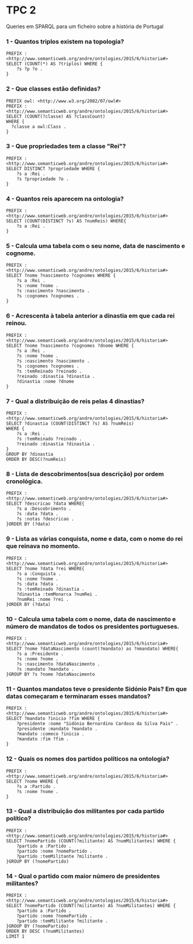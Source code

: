 # TPC 2

Queries em SPARQL para um ficheiro sobre a história de Portugal

### 1 - Quantos triplos existem na topologia?

```
PREFIX : <http://www.semanticweb.org/andre/ontologies/2015/6/historia#>
SELECT (COUNT(*) AS ?triplos) WHERE { 
    ?s ?p ?o .
}
```

### 2 - Que classes estão definidas?

```
PREFIX owl: <http://www.w3.org/2002/07/owl#>
PREFIX : <http://www.semanticweb.org/andre/ontologies/2015/6/historia#>
SELECT (COUNT(?classe) AS ?classCount)
WHERE { 
  ?classe a owl:Class .
}
```

### 3 - Que propriedades tem a classe "Rei"?

```
PREFIX : <http://www.semanticweb.org/andre/ontologies/2015/6/historia#>
SELECT DISTINCT ?propriedade WHERE {
    ?s a :Rei .
    ?s ?propriedade ?o .
}
```

### 4 - Quantos reis aparecem na ontologia?

```
PREFIX : <http://www.semanticweb.org/andre/ontologies/2015/6/historia#>
SELECT (COUNT(DISTINCT ?s) AS ?numReis) WHERE{
    ?s a :Rei .
}
```

### 5 - Calcula uma tabela com o seu nome, data de nascimento e cognome.

```
PREFIX : <http://www.semanticweb.org/andre/ontologies/2015/6/historia#>
SELECT ?nome ?nascimento ?cognomes WHERE {
    ?s a :Rei .
    ?s :nome ?nome .
    ?s :nascimento ?nascimento .
    ?s :cognomes ?cognomes .
}
```

### 6 - Acrescenta à tabela anterior a dinastia em que cada rei reinou.

```
PREFIX : <http://www.semanticweb.org/andre/ontologies/2015/6/historia#>
SELECT ?nome ?nascimento ?cognomes ?dnome WHERE {
    ?s a :Rei .
    ?s :nome ?nome .
    ?s :nascimento ?nascimento .
    ?s :cognomes ?cognomes .
    ?s :temReinado ?reinado .
    ?reinado :dinastia ?dinastia .
    ?dinastia :nome ?dnome
}
```

### 7 - Qual a distribuição de reis pelas 4 dinastias?

```
PREFIX : <http://www.semanticweb.org/andre/ontologies/2015/6/historia#>
SELECT ?dinastia (COUNT(DISTINCT ?s) AS ?numReis)
WHERE {
    ?s a :Rei .
    ?s :temReinado ?reinado .
    ?reinado :dinastia ?dinastia .
}
GROUP BY ?dinastia
ORDER BY DESC(?numReis)
```

### 8 - Lista de descobrimentos(sua descrição) por ordem cronológica.

```
PREFIX : <http://www.semanticweb.org/andre/ontologies/2015/6/historia#>
SELECT ?descricao ?data WHERE{
    ?s a :Descobrimento .
    ?s :data ?data .
    ?s :notas ?descricao .
}ORDER BY (?data)
```

### 9 - Lista as várias conquista, nome e data, com o nome do rei que reinava no momento.

```
PREFIX : <http://www.semanticweb.org/andre/ontologies/2015/6/historia#>
SELECT ?nome ?data ?rei WHERE{
    ?s a :Conquista .
    ?s :nome ?nome .
    ?s :data ?data .
    ?s :temReinado ?dinastia .
    ?dinastia :temMonarca ?numRei .
    ?numRei :nome ?rei .
}ORDER BY (?data)
```

### 10 - Calcula uma tabela com o nome, data de nascimento e número de mandatos de todos os presidentes portugueses.

```
PREFIX : <http://www.semanticweb.org/andre/ontologies/2015/6/historia#>
SELECT ?nome ?dataNascimento (count(?mandato) as ?nmandato) WHERE{
    ?s a :Presidente .
    ?s :nome ?nome . 
    ?s :nascimento ?dataNascimento .
    ?s :mandato ?mandato .
}GROUP BY ?s ?nome ?dataNascimento
```

### 11 - Quantos mandatos teve o presidente Sidónio Pais? Em que datas começaram e terminaram esses mandatos?

```
PREFIX : <http://www.semanticweb.org/andre/ontologies/2015/6/historia#>
SELECT ?mandato ?inicio ?fim WHERE {
    ?presidente :nome "Sidónio Bernardino Cardoso da Silva Pais" .
    ?presidente :mandato ?mandato .
    ?mandato :comeco ?inicio .
    ?mandato :fim ?fim .
}
```

### 12 - Quais os nomes dos partidos políticos na ontologia?

```
PREFIX : <http://www.semanticweb.org/andre/ontologies/2015/6/historia#>
SELECT ?nome WHERE {
    ?s a :Partido .
    ?s :nome ?nome .
}
```

### 13 - Qual a distribuição dos militantes por cada partido político?

```
PREFIX : <http://www.semanticweb.org/andre/ontologies/2015/6/historia#>
SELECT ?nomePartido (COUNT(?militante) AS ?numMilitantes) WHERE {
    ?partido a :Partido .
    ?partido :nome ?nomePartido .
    ?partido :temMilitante ?militante .
}GROUP BY (?nomePartido)
```

### 14 - Qual o partido com maior número de presidentes militantes?

```
PREFIX : <http://www.semanticweb.org/andre/ontologies/2015/6/historia#>
SELECT ?nomePartido (COUNT(?militante) AS ?numMilitantes) WHERE {
    ?partido a :Partido .
    ?partido :nome ?nomePartido .
    ?partido :temMilitante ?militante .
}GROUP BY (?nomePartido)
ORDER BY DESC (?numMilitantes)
LIMIT 1 
```

